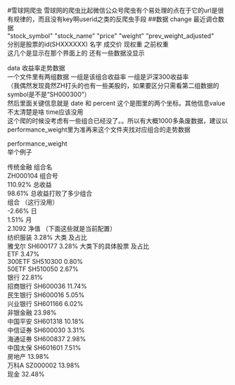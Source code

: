 #雪球网爬虫
雪球网的爬虫比起微信公众号爬虫有个易处理的点在于它的url是很有规律的，而且没有key啊userid之类的反爬虫手段
##数据
change 最近调仓数据   
"stock_symbol" "stock_name" "price" "weight" "prev_weight_adjusted"  
分别是股票的id(SHXXXXXX) 名字 成交价 现权重 之前权重   
这几个是显示在那个界面上的 还有一些数据没显示  
  
data 收益率走势数据  
一个文件里有两组数据 一组是该组合收益率 一组是沪深300收益率  
（我偶然发现竟然ZH打头的也有一些美股的，如果要区分只需看第二组数据的symbol是不是“SH000300”）  
然后里面关键信息就是 date 和 percent 这个是图里的两个坐标。其他信息value不太清楚是啥 time应该没用  
这个爬的时候没考虑有一些组合已经没了。。所以有大概1000多条废数据，建议以performance_weight里为准再来这个文件夹找对应组合的走势数据  

performance_weight  
举个例子  
  
传统金融  	  组合名  
ZH000104 	  组合号  
110.92% 	  总收益  
98.61% 		   总收益打败了多少组合  
组合    	  （这行没用）  
-2.66% 		    日  
1.51%	    	    月  
2.1092  	    净值        （下面这些就是当前配置）  
纺织服装 3.28%           大类 及占比  
雅戈尔 SH600177 3.28%    大类下的具体股票 及占比  
ETF 3.47%   
300ETF SH510300 0.80%   
50ETF SH510050 2.67%   
银行 22.81%   
招商银行 SH600036 11.74%   
民生银行 SH600016 5.05%   
兴业银行 SH601166 6.02%   
非银金融 23.98%   
中国平安 SH601318 10.18%  
中信证券 SH600030 3.31%  
海通证券 SH600837 2.98%  
中国太保 SH601601 7.51%  
房地产 13.98%  
万科A SZ000002 13.98%  
现金 32.48%  
